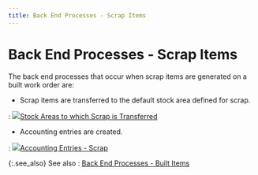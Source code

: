 ```yaml
---
title: Back End Processes - Scrap Items
---
```


# Back End Processes - Scrap Items


The back end processes that occur when scrap items are generated on a built work order are:

- Scrap items are transferred to the default stock area defined for scrap.

: ![]({{site.ba_baseurl}}/img/lens.gif)[Stock Areas to which Scrap is Transferred]({{site.ba_baseurl}}/prod-asm/building-wo/entering-qty-built/back-proc/scrap-items/transfer_of_scrap_to_default_stock_areas.html)

- Accounting entries are created.

: ![]({{site.ba_baseurl}}/img/lens.gif)[Accounting Entries - Scrap]({{site.ba_baseurl}}/prod-asm/building-wo/entering-qty-built/accounting-entries/accounting_entry_scrap.html)


{:.see_also}
See also
: [Back End Processes - Built Items]({{site.ba_baseurl}}/prod-asm/building-wo/entering-qty-built/back-proc/back_end_processes_built.html)
